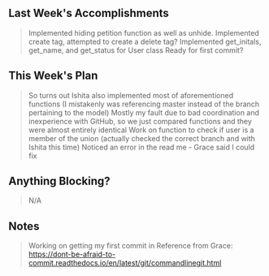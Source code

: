 ## Last Week's Accomplishments

> Implemented hiding petition function as well as unhide.
> Implemented create tag, attempted to create a delete tag?
> Implemented get_initals, get_name, and get_status for User class
> Ready for first commit?

## This Week's Plan
> So turns out Ishita also implemented most of aforementioned functions (I mistakenly was referencing master instead of the branch pertaining to the model)
> Mostly my fault due to bad coordination and inexperience with GitHub, so we just compared functions and they were almost entirely identical
> Work on function to check if user is a member of the union (actually checked the correct branch and with Ishita this time)
> Noticed an error in the read me - Grace said I could fix


## Anything Blocking?

> N/A

## Notes

> Working on getting my first commit in
> Reference from Grace: https://dont-be-afraid-to-commit.readthedocs.io/en/latest/git/commandlinegit.html
